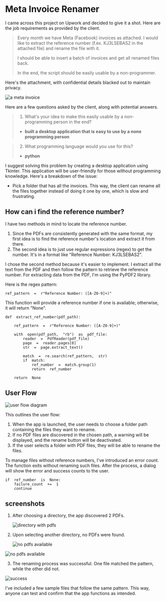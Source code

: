 # Meta Invoice Renamer

I came across this project on Upwork and decided to give it a shot. Here are the job requirements as provided by the client.

> Every month we have Meta (Facebook) invoices as attached. I would like to extract the reference number (f.ex. KJ3LSEBAS2 in the attached file) and rename the file with it.
>
> I should be able to insert a batch of invoices and get all renamed files back.
>
> In the end, the script should be easily usable by a non-programmer.

Here's the attachment, with confidential details blacked out to maintain privacy.

![a meta invoice](https://raw.githubusercontent.com/Kavishna/meta-invoice-renamer/main/meta_invoice.png)

Here are a few questions asked by the client, along with potential answers.

> 1.  What's your idea to make this easily usable by a non-programming person in the end?
>
> - **built a desktop application that is easy to use by a none programming person**

> 2.  What programming language would you use for this?
>
> - **python**

I suggest solving this problem by creating a desktop application using Tkinter. This application will be user-friendly for those without programming knowledge. Here's a breakdown of the issue:

- Pick a folder that has all the invoices. This way, the client can rename all the files together instead of doing it one by one, which is slow and frustrating.

## How can i find the reference number?

I have two methods in mind to locate the reference number.

1.  Since the PDFs are consistently generated with the same format, my first idea is to find the reference number's location and extract it from there.
2.  The second idea is to just use regular expressions (regex) to get the number. It's in a format like "Reference Number: KJ3LSEBAS2".

I chose the second method because it's easier to implement. I extract all the text from the PDF and then follow the pattern to retrieve the reference number. For extracting data from the PDF, I'm using the PyPDF2 library.

Here is the regex pattern:

    ref_pattern  =  r"Reference Number: ([A-Z0-9]+)"

This function will provide a reference number if one is available; otherwise, it will return "None".

    def  extract_ref_number(pdf_path):

        ref_pattern  =  r"Reference Number: ([A-Z0-9]+)"

        with  open(pdf_path,  "rb")  as  pdf_file:
    	    reader  =  PdfReader(pdf_file)
    		page  =  reader.pages[0]
    		str  =  page.extract_text()

    	    match  =  re.search(ref_pattern,  str)
    		if  match:
    			ref_number  =  match.group(1)
    			return  ref_number

        return  None

## User Flow

![user flow diagram](https://raw.githubusercontent.com/Kavishna/meta-invoice-renamer/main/user_flow.drawio.png)

This outlines the user flow:

1. When the app is launched, the user needs to choose a folder path containing the files they want to rename.
2. If no PDF files are discovered in the chosen path, a warning will be displayed, and the rename button will be deactivated.
3. If the user selects a folder with PDF files, they will be able to rename the files.

To manage files without reference numbers, I've introduced an error count. The function exits without renaming such files. After the process, a dialog will show the error and success counts to the user.

    if  ref_number  is  None:
    	failure_count  +=  1
    	continue

## screenshots

1.  After choosing a directory, the app discovered 2 PDFs.

    ![directory with pdfs](https://github.com/Kavishna/meta-invoice-renamer/blob/main/screenshot1.png?raw=true)

2.  Upon selecting another directory, no PDFs were found.

    ![no pdfs available](https://github.com/Kavishna/meta-invoice-renamer/blob/main/screenshot2.png?raw=true)

![no pdfs available](https://github.com/Kavishna/meta-invoice-renamer/blob/main/screenshot3.png?raw=true)

3. The renaming process was successful. One file matched the pattern, while the other did not.

![success](https://github.com/Kavishna/meta-invoice-renamer/blob/main/screenshot4.png?raw=true)

I've included a few sample files that follow the same pattern. This way, anyone can test and confirm that the app functions as intended.
